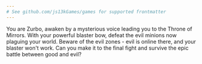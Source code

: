 ```yaml
---
# See github.com/js13kGames/games for supported frontmatter
---
```

You are Zurbo, awaken by a mysterious voice leading you to the Throne of Mirrors.  With your powerful blaster bow, defeat the evil minions now plaguing your world.  Beware of the evil zones - evil is online there, and your blaster won't work.  Can you make it to the final fight and survive the epic battle between good and evil?